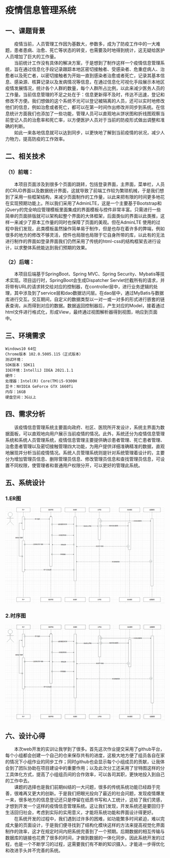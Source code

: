 # 疫情信息管理系统
## 一、课题背景
&ensp;&ensp;&ensp;&ensp;疫情当前，人员管理工作因为基数大，参数多，成为了防疫工作中的一大难题，患者患病、治愈、死亡等状态的转变，也需要及时地得到统计，这无疑给医护人员增加了巨大的工作量。  
&ensp;&ensp;&ensp;&ensp;当前统计工作没有具体的解决方案，于是想到了制作这样一个疫情信息管理系统，旨在通过信息化手段记录跟踪本地区密切接触者、受感染者、危重症病人、治愈者以及死亡者，以密切接触者为开始一直到感染者治愈或者死亡，记录其基本信息、感染源、核算记录以及发病情况等信息，在通过信息化可视化手段展示本地区疫情发展情况，统计各个人群的数量，每个人群所占比例，以此来减少医务人员的工作量。当前信息管理的不足之处在于：信息更新得不及时，传达不迅速，登记和修改不方便。我们想做的这个系统不光可以登记被隔离的人员，还可以实时地修改他们的信息，例如治愈或者死亡，都可以在第一时间作出修改并同步到系统。在信息统计方面我们也添加了一些功能，管理人员可以直观地从饼状图和折线图观察当前登记人员的治愈率和死亡率，以方便医护人员对于当前的防疫形式做出调整和准确的判断。  
&ensp;&ensp;&ensp;&ensp;如此一来各地信息就可以达到同步，以更快地了解到当前疫情的状况，减少人力物力，提高防疫的工作效率。
## 二、相关技术
### （1）前端：
&ensp;&ensp;&ensp;&ensp;本项目页面涉及到很多个页面的跳转，包括登录界面，主界面，菜单栏，人员的CRUD界面以及数据统计界面，这就导致了前端工作较为繁琐机械，于是我们想到了采用一些框架结构，来减少页面制作的工作量，以此来把有限的时间更多地花在实现预期功能上。所以我们采用了AdminLTE，这是一个主要基于Bootstrap和jQuery的完全响应管理模板里面集成的界面模板与控件非常丰富。只需进行一些简单的页面排版就可以架构起整个界面的大体框架，后面类似的界面以此类推，这样一来减少了原本工作量的同时也保障了页面的美观。但在AdminLTE 使用的过程中我们发现，此类模板虽然操作简单易于制作，但是也存在着许多的弊端，例如很多的地方的修改不够灵活，控件也局限也局限于它自身所带的库，以此有的无法进行制作的界面如登录界面我们仍然采用了传统的html-css的结构框架去进行设计，以求整体系统能达到我们预期的效果。
### （2）后端：
&ensp;&ensp;&ensp;&ensp;本项目后端基于SpringBoot、Spring MVC、Spring Security、Mybatis等技术实现。项目运行时，SpringBoot会生成Dispatcher Servlet拦截所有的请求，并将带有URL的请求转交给对应的控制器，在controller层中，进行业务逻辑的处理，其中涉及到了service层和dao数据访问层。在dao层中，通过MyBatis与数据库进行交互。交互期间，自定义的数据类型以一对一或一对多的形式进行嵌套的链表查询，从而得到对应的数据。数据返回控制器后，产生对应的Model，接着通过html文件进行格式化，形成View，最终通过视图解析器得到视图，响应到页面中。
## 三、环境需求
```
Windows10 64位
Chrome版本 102.0.5005.115（正式版本）
测试环境： 
SDK版本：SDK11
IDE环境：IntelliJ IDEA 2021.1.1
硬件：
处理器：Intel(R) Core(TM)i5-9300H
显卡：NVIDIA GeForce GTX 1660Ti
内存：16GB
硬盘空间：3G以上
```
## 四、需求分析
&ensp;&ensp;&ensp;&ensp;该疫情信息管理系统主要面向政府、社区、医院所开发设计，系统主界面为数据面板，可以直观地向用户展示当前疫情的情况。此外，系统还分为疫情信息管理系统和系统人员管理系统，疫情信息管理主要提供确诊患者管理、死亡患者管理、治愈患者管理以及密切接触管理四大功能，为用户提供详细准确精准的数据，直观地展现并分析当前疫情情况。系统人员管理系统则是针对系统管理着设计的，主要分为增加管理员信息、删除管理员信息、修改管理员信息和查找管理员信息，可设置不同权限，使管理者和普通用户权限分开，可以更好的管理此系统。
## 五、系统设计
### 1.ER图
![image](https://github.com/Lance15845/Management-System/blob/main/src/main/image.png)
### 2.时序图
![image](https://github.com/Lance15845/Management-System/blob/main/src/main/image1.png)
## 六、设计心得
&ensp;&ensp;&ensp;&ensp;本次web开发的实训让我学到了很多。首先这次作业提交采用了github平台，每个小组都会创建一个自己的仓来保存共有的进度，这极大地方便了组员各自在家的情况下小组作业的同步工作；同时github也会显示每个小组成员的贡献，让我体会到了团队协助在项目建设中的重要作用；以及此次分工还采用了甘特图这样的分工具体化方式，提高了小组组员间的合作效率，可以各司其职，更快地投入到自己的工作中去。  
&ensp;&ensp;&ensp;&ensp;课题的选择也是我们前期纠结的一大问题，很多的传统系统功能已经趋于完善，很难再又更大的创新。于是我们把眼光投向了最近的社会问题，发现疫情爆发一来，很多地方的信息登记还只是停留在纸质书写和人工统计，这给了我们灵感，才想到开发一个这样的疫情信息管理系统。这让我们发现，开发系统还是要回归于生活回归社会，考虑到实际的实用意义，才能将系统功能和界面设计得更好。  
&ensp;&ensp;&ensp;&ensp;在系统开发的过程中，我们遇到过许多的困难，如功能繁多时间紧迫，难以完成大量的页面设计，于是我们便寻找到了结构化模块这样的方法来提高视觉化界面制作的效率，这才在规定时间内把系统完善到了一个预期。后期数据的相互传输与数据库的链接也花费了很多的时间，才做到数据的一体化同步。因此系统开发的过程，也是一个不断学习的过程，这需要我们有不断的知识摄入，才能进一步得优化和改进手头并不完善的系统。
